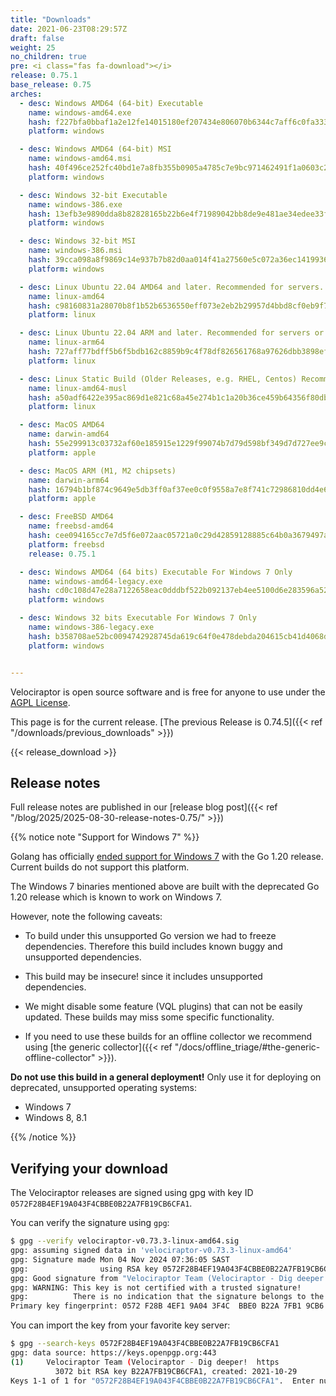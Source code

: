 ```yaml
---
title: "Downloads"
date: 2021-06-23T08:29:57Z
draft: false
weight: 25
no_children: true
pre: <i class="fas fa-download"></i>
release: 0.75.1
base_release: 0.75
arches:
  - desc: Windows AMD64 (64-bit) Executable
    name: windows-amd64.exe
    hash: f227bfa0bbaf1a2e12fe14015180ef207434e806070b6344c7aff6c0fa3330dd
    platform: windows

  - desc: Windows AMD64 (64-bit) MSI
    name: windows-amd64.msi
    hash: 40f496ce252fc40bd1e7a8fb355b0905a4785c7e9bc971462491f1a0603c28bb
    platform: windows

  - desc: Windows 32-bit Executable
    name: windows-386.exe
    hash: 13efb3e9890dda8b82828165b22b6e4f71989042bb8de9e481ae34edee33f02a
    platform: windows

  - desc: Windows 32-bit MSI
    name: windows-386.msi
    hash: 39cca098a8f9869c14e937b7b82d0aa014f41a27560e5c072a36ec1419936c4c
    platform: windows

  - desc: Linux Ubuntu 22.04 AMD64 and later. Recommended for servers.
    name: linux-amd64
    hash: c98160831a28070b8f1b52b6536550eff073e2eb2b29957d4bbd8cf0eb9f7cdf
    platform: linux

  - desc: Linux Ubuntu 22.04 ARM and later. Recommended for servers or containers.
    name: linux-arm64
    hash: 727aff77bdff5b6f5bdb162c8859b9c4f78df826561768a97626dbb3898efbe8
    platform: linux

  - desc: Linux Static Build (Older Releases, e.g. RHEL, Centos) Recommended for clients.
    name: linux-amd64-musl
    hash: a50adf6422e395ac869d1e821c68a45e274b1c1a20b36ce459b64356f80dbede
    platform: linux

  - desc: MacOS AMD64
    name: darwin-amd64
    hash: 55e299913c03732af60e185915e1229f99074b7d79d598bf349d7d727ee9c590
    platform: apple

  - desc: MacOS ARM (M1, M2 chipsets)
    name: darwin-arm64
    hash: 16794b1bf874c9649e5db3ff0af37ee0c0f9558a7e8f741c72986810dd4e65e9
    platform: apple

  - desc: FreeBSD AMD64
    name: freebsd-amd64
    hash: cee094165cc7e7d5f6e072aac05721a0c29d42859128885c64b0a3679497a5e7
    platform: freebsd
    release: 0.75.1

  - desc: Windows AMD64 (64 bits) Executable For Windows 7 Only
    name: windows-amd64-legacy.exe
    hash: cd0c108d47e28a7122658eac0dddbf522b092137eb4ee5100d6e283596a52a84
    platform: windows

  - desc: Windows 32 bits Executable For Windows 7 Only
    name: windows-386-legacy.exe
    hash: b358708ae52bc0094742928745da619c64f0e478debda204615cb41d4068d0de
    platform: windows


---
```


Velociraptor is open source software and is free for anyone to use under the
[AGPL License](https://github.com/Velocidex/velociraptor?tab=License-1-ov-file#readme).

This page is for the current release. [The previous Release is 0.74.5]({{< ref "/downloads/previous_downloads" >}})

{{< release_download >}}

## Release notes

Full release notes are published in our [release blog post]({{< ref "/blog/2025/2025-08-30-release-notes-0.75/" >}})

{{% notice note "Support for Windows 7" %}}

Golang has officially [ended support for Windows
7](https://github.com/golang/go/issues/57003) with the Go 1.20
release. Current builds do not support this platform.

The Windows 7 binaries mentioned above are built with the deprecated
Go 1.20 release which is known to work on Windows 7.

However, note the following caveats:

* To build under this unsupported Go version we had to freeze
  dependencies. Therefore this build includes known buggy and
  unsupported dependencies.

* This build may be insecure! since it includes unsupported
  dependencies.

* We might disable some feature (VQL plugins) that can not be easily
  updated. These builds may miss some specific functionality.

* If you need to use these builds for an offline collector we
  recommend using [the generic collector]({{< ref "/docs/offline_triage/#the-generic-offline-collector" >}}).


**Do not use this build in a general deployment!** Only use it for
deploying on deprecated, unsupported operating systems:

* Windows 7
* Windows 8, 8.1

{{% /notice %}}


## Verifying your download

The Velociraptor releases are signed using gpg with key ID
`0572F28B4EF19A043F4CBBE0B22A7FB19CB6CFA1`.

You can verify the signature using `gpg`:

```sh
$ gpg --verify velociraptor-v0.73.3-linux-amd64.sig
gpg: assuming signed data in 'velociraptor-v0.73.3-linux-amd64'
gpg: Signature made Mon 04 Nov 2024 07:36:05 SAST
gpg:                using RSA key 0572F28B4EF19A043F4CBBE0B22A7FB19CB6CFA1
gpg: Good signature from "Velociraptor Team (Velociraptor - Dig deeper!  https://docs.velociraptor.app/) <support@velocidex.com>" [unknown]
gpg: WARNING: This key is not certified with a trusted signature!
gpg:          There is no indication that the signature belongs to the owner.
Primary key fingerprint: 0572 F28B 4EF1 9A04 3F4C  BBE0 B22A 7FB1 9CB6 CFA1

```

You can import the key from your favorite key server:

```sh
$ gpg --search-keys 0572F28B4EF19A043F4CBBE0B22A7FB19CB6CFA1
gpg: data source: https://keys.openpgp.org:443
(1)     Velociraptor Team (Velociraptor - Dig deeper!  https
          3072 bit RSA key B22A7FB19CB6CFA1, created: 2021-10-29
Keys 1-1 of 1 for "0572F28B4EF19A043F4CBBE0B22A7FB19CB6CFA1".  Enter number(s), N)ext, or Q)uit >
```
